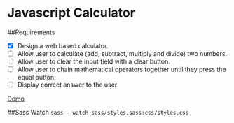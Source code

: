 Javascript Calculator
=====================

##Requirements
- [x] Design a web based calculator.
- [ ] Allow user to calculate (add, subtract, multiply and divide) two numbers.
- [ ] Allow user to clear the input field with a clear button.
- [ ] Allow user to chain mathematical operators together until they press the equal button.
- [ ] Display correct answer to the user

[Demo](http://somecallmejosh.github.io/javascript-calculator/)

##Sass Watch
`sass --watch sass/styles.sass:css/styles.css`
